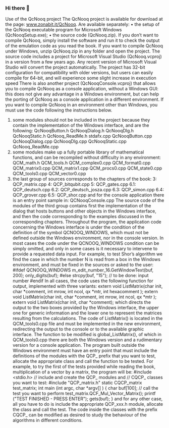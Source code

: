 ### Hi there 👋
Use of the QcNooq project
The QcNooq project is available for download at the page: www.zonabit.it/QcNooq. Are available separately:
•	the setup of the QcNooq executable program for Microsoft Windows (QcNooqSetup.exe);
•	the source code (QcNooq.zip).
If you don’t want to compile QcNooq, simply install the software and run it to check the output of the emulation code as you read the book.
If you want to compile QcNooq under Windows, unzip QcNooq.zip in any folder and open the project. The source code includes a project for Microsoft Visual Studio (QcNooq.vcproj) in a version from a few years ago. Any recent version of Microsoft Visual Studio will convert the project automatically. The project has 32-bit configuration for compatibility with older versions, but users can easily compile for 64-bit, and will experience some slight increase in execution speed
There is also another project (QcNooqConsole.vcproj) that allows you to compile QcNooq as a console application, without a Windows GUI: this does not give any advantage in a Windows environment, but can help the porting of QcNooq as a console application in a different environment.
If you want to compile QcNooq in an environment other than Windows, you must use the code following the instructions below.
1.	some modules should not be included in the project because they contain the implementation of the Windows interface, and are the following:
QcNooqButton.h
QcNooqDialog.h
QcNooqDlg.h
QcNooqStatic.h
QcNooq_ReadMe.h
stdafx.cpp
QcNooqButton.cpp
QcNooqDialog.cpp
QcNooqDlg.cpp
QcNooqStatic.cpp
QcNooq_ReadMe.cpp
2.	some modules make up a fully portable library of mathematical functions, and can be recompiled without difficulty in any environment:
QCM_math.h
QCM_tools.h
QCM_complex0.cpp
QCM_format0.cpp
QCM_matrix0.cpp
QCM_matrix1.cpp
QCM_procs0.cpp
QCM_state0.cpp
QCM_tools0.cpp
QCM_vector0.cpp
3.	the last group of sources corresponds to the chapters of the book:
3: QCP_matrix.cpp
4: QCP_bitqubit.cpp
5: QCP_gates.cpp
6.1: QCP_deutsch.cpp
6.2: QCP_deutsch_josza.cpp
6.3: QCP_simon.cpp
6.4: QCP_grover.cpp
6.5: QCP_shor.cpp
and for the console application there is an entry point sample in:
QCNooqConsole.cpp
The source code of the modules of the third group contains first the implementation of the dialog that hosts buttons and other objects in the Windows interface, and then the code corresponding to the examples discussed in the corresponding chapters. Throughout the program, the application code concerning the Windows interface is under the condition of the definition of the symbol QCNOOQ_WINDOWS, which must not be defined outside the Windows environment, nor in the console version. In most cases the code under the QCNOOQ_WINDOWS condition can be simply omitted, and only in some cases is it necessary to intervene to provide a requested data input. For example, to test Shor’s algorithm we find the case in which the number N is read from a box in the Windows environment, and must be fixed in the sources or asked to the user:
#ifdef QCNOOQ_WINDOWS
m_edit_number_16.GetWindowText(buf, 200); only_digits(buf);
#else
strcpy(buf, "15"); // to be done: input number
#endif
In all cases, the code uses the following function for output, implemented with three variants:
extern void ListMatrix(char init, char *comment, int mrow, int ncol, qx *mtr, int hexacomment );
extern void ListMatrix(char init, char *comment, int mrow, int ncol, qx *mtr );
extern void ListMatrix(char init, char *comment);
which directs the output to the two boxes provided by the Windows interface, the upper one for generic information and the lower one to represent the matrices resulting from the calculations. The code of ListMatrix() is located in the QCM_tools0.cpp file and must be implemented in the new environment, redirecting the output to the console or to the available graphic interface. The function to be modified is global_ListMatrix(), of which in QCM_tools0.cpp there are both the Windows version and a rudimentary version for a console application.
The program built outside the Windows environment must have an entry point that must include the definitions of the modules with the QCP_ prefix that you want to test, allocate the appropriate class and call the function to be tested. For example, to try the first of the tests provided while reading the book, multiplication of a vector by a matrix, the program will be:
#include <stdio.h>
// include and create the QCP_ modules and
// CQCP_ classes you want to test:
#include "QCP_matrix.h"
static CQCP_matrix test_matrix;
int main (int argc, char *argv[] )
{
char buf[100];
 // call the test you want to perform
 test_matrix.QCF_Mul_Vector_Matrix();
 printf ("TEST FINISHED - PRESS ENTER"); gets(buf);
}
and for any other case, all you have to do is include the appropriate QCP_xxx.h module, allocate the class and call the test. The code inside the classes with the prefix CQCP_ can be modified as desired to study the behaviour of the algorithms in different conditions.
 

<!--
**qcnooq/qcnooq** is a ✨ _special_ ✨ repository because its `README.md` (this file) appears on your GitHub profile.



-->
